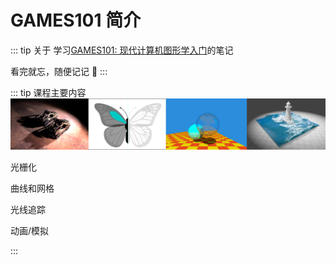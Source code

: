 # GAMES101 简介

::: tip 关于
学习[GAMES101: 现代计算机图形学入门](https://sites.cs.ucsb.edu/~lingqi/teaching/games101.html)的笔记

看完就忘，随便记记 🤡
:::

::: tip 课程主要内容
<img src="./images/简介.png" style="margin: 0 auto;">


光栅化

曲线和网格

光线追踪

动画/模拟

:::
